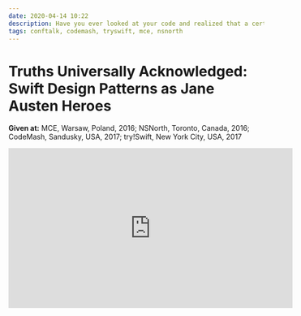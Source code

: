 ```yaml
---
date: 2020-04-14 10:22
description: Have you ever looked at your code and realized that a certain design pattern was charging in like a romantic hero, sweeping away the confusion and bringing order to chaos? Or perhaps you've encountered a pattern that you utterly hated...until it's virtues slowly grew on you as you realized that the alternative was a complete disaster? Let's imagine Ada Lovelace reading Jane Austen, and compare some of my favorite design patterns with some of my favorite Jane Austen heroes.
tags: conftalk, codemash, tryswift, mce, nsnorth 
---
```

# Truths Universally Acknowledged: Swift Design Patterns as Jane Austen Heroes 

__Given at:__ MCE, Warsaw, Poland, 2016; NSNorth, Toronto, Canada, 2016; CodeMash, Sandusky, USA, 2017; try!Swift, New York City, USA, 2017

<iframe width="560" height="315" src="https://www.youtube.com/embed/-gjtLq1QjZ8" frameborder="0" allow="accelerometer; autoplay; encrypted-media; gyroscope; picture-in-picture" allowfullscreen></iframe>
